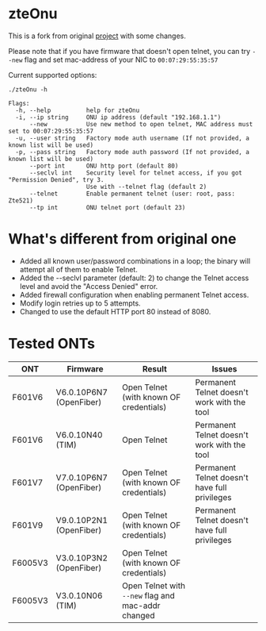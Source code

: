 # zteOnu

This is a fork from original [project](https://github.com/Septrum101/zteOnu) with some changes.

Please note that if you have firmware that doesn't open telnet, you can try `--new` flag and set mac-address of your NIC to `00:07:29:55:35:57`

Current supported options:

```
./zteOnu -h

Flags:
  -h, --help          help for zteOnu
  -i, --ip string     ONU ip address (default "192.168.1.1")
      --new           Use new method to open telnet, MAC address must set to 00:07:29:55:35:57
  -u, --user string   Factory mode auth username (If not provided, a known list will be used)
  -p, --pass string   Factory mode auth password (If not provided, a known list will be used)
      --port int      ONU http port (default 80)
      --seclvl int    Security level for telnet access, if you got "Permission Denied", try 3.
                      Use with --telnet flag (default 2)
      --telnet        Enable permanent telnet (user: root, pass: Zte521)
      --tp int        ONU telnet port (default 23)
```

# What's different from original one

- Added all known user/password combinations in a loop; the binary will attempt all of them to enable Telnet.
- Added the --seclvl parameter (default: 2) to change the Telnet access level and avoid the "Access Denied" error.
- Added firewall configuration when enabling permanent Telnet access.
- Modify login retries up to 5 attempts.
- Changed to use the default HTTP port 80 instead of 8080.

# Tested ONTs

| ONT     | Firmware                | Result                                             | Issues                                        |
|---------|-------------------------|----------------------------------------------------|-----------------------------------------------|
| F601V6  | V6.0.10P6N7 (OpenFiber) | Open Telnet (with known OF credentials)            | Permanent Telnet doesn't work with the tool   |
| F601V6  | V6.0.10N40 (TIM)        | Open Telnet                                        | Permanent Telnet doesn't work with the tool   |
| F601V7  | V7.0.10P6N7 (OpenFiber) | Open Telnet (with known OF credentials)            | Permanent Telnet doesn't have full privileges |
| F601V9  | V9.0.10P2N1 (OpenFiber) | Open Telnet (with known OF credentials)            | Permanent Telnet doesn't have full privileges |
| F6005V3 | V3.0.10P3N2 (OpenFiber) | Open Telnet (with known OF credentials)            |                                               |
| F6005V3 | V3.0.10N06 (TIM)        | Open Telnet with `--new` flag and mac-addr changed |                                               |
